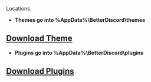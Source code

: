 Locations.

* **Themes go into %AppData%\BetterDiscord\themes**

## [Download Theme](https://github.com/P-o-u-t/Pouts-Theme/releases/download/theme/Theme.rar)

* **Plugins go into %AppData%\BetterDiscord\plugins**

## [Download Plugins](https://github.com/P-o-u-t/Pouts-Theme/releases/download/theme/Plugins.rar)
